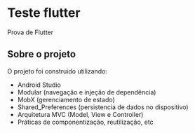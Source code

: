 # Teste flutter

Prova de Flutter

## Sobre o projeto

O projeto foi construido utilizando:
- Android Studio
- Modular (navegação e injeção de dependência)
- MobX (gerenciamento de estado)
- Shared_Preferences (persistencia de dados no dispositivo)
- Arquitetura MVC (Model, View e Controller)
- Práticas de componentização, reutilização, etc